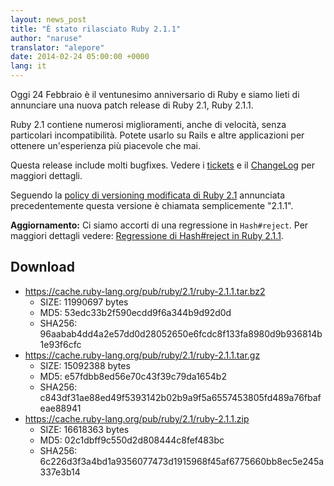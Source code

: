 ```yaml
---
layout: news_post
title: "È stato rilasciato Ruby 2.1.1"
author: "naruse"
translator: "alepore"
date: 2014-02-24 05:00:00 +0000
lang: it
---
```


Oggi 24 Febbraio è il ventunesimo anniversario di Ruby
e siamo lieti di annunciare una nuova patch release di Ruby 2.1, Ruby 2.1.1.

Ruby 2.1 contiene numerosi miglioramenti, anche di velocità, senza particolari
incompatibilità. Potete usarlo su Rails e altre applicazioni per ottenere
un'esperienza più piacevole che mai.

Questa release include molti bugfixes.
Vedere i [tickets](https://bugs.ruby-lang.org/projects/ruby-21/issues?set_filter=1&amp;status_id=5)
e il [ChangeLog](http://svn.ruby-lang.org/repos/ruby/tags/v2_1_1/ChangeLog)
per maggiori dettagli.

Seguendo la [policy di versioning modificata di Ruby 2.1](https://www.ruby-lang.org/it/news/2013/12/21/ruby-version-policy-changes-with-2-1-0/)
annunciata precedentemente questa versione è chiamata semplicemente "2.1.1".

**Aggiornamento:** Ci siamo accorti di una regressione in `Hash#reject`. Per
maggiori dettagli vedere:
[Regressione di Hash#reject in Ruby 2.1.1](https://www.ruby-lang.org/it/news/2014/03/10/regression-of-hash-reject-in-ruby-2-1-1/).

## Download

* <https://cache.ruby-lang.org/pub/ruby/2.1/ruby-2.1.1.tar.bz2>
  * SIZE:   11990697 bytes
  * MD5:    53edc33b2f590ecdd9f6a344b9d92d0d
  * SHA256: 96aabab4dd4a2e57dd0d28052650e6fcdc8f133fa8980d9b936814b1e93f6cfc
* <https://cache.ruby-lang.org/pub/ruby/2.1/ruby-2.1.1.tar.gz>
  * SIZE:   15092388 bytes
  * MD5:    e57fdbb8ed56e70c43f39c79da1654b2
  * SHA256: c843df31ae88ed49f5393142b02b9a9f5a6557453805fd489a76fbafeae88941
* <https://cache.ruby-lang.org/pub/ruby/2.1/ruby-2.1.1.zip>
  * SIZE:   16618363 bytes
  * MD5:    02c1dbff9c550d2d808444c8fef483bc
  * SHA256: 6c226d3f3a4bd1a9356077473d1915968f45af6775660bb8ec5e245a337e3b14

